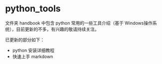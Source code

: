 # python_tools
文件夹 handbook 中包含 python 常用的一些工具介绍（基于 Windows操作系统），目前更新的不多，有兴趣的敬请持续关注。

已更新的部分如下：

- python 安装详细教程
- 快速上手 markdown
